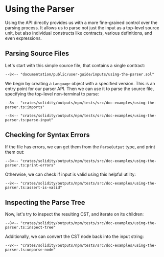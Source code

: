 # Using the Parser

Using the API directly provides us with a more fine-grained control over the parsing process. It allows us to parse not just the input as a top-level source unit, but also individual constructs like contracts, various definitions, and even expressions.

## Parsing Source Files

Let's start with this simple source file, that contains a single contract:

```solidity title="input.sol"
--8<-- "documentation/public/user-guide/inputs/using-the-parser.sol"
```

We begin by creating a `Language` object with a specified version. This is an entry point for our parser API.
Then we can use it to parse the source file, specifying the top-level non-terminal to parse:

```{ .ts }
--8<-- "crates/solidity/outputs/npm/tests/src/doc-examples/using-the-parser.ts:imports"

--8<-- "crates/solidity/outputs/npm/tests/src/doc-examples/using-the-parser.ts:parse-input"
```

## Checking for Syntax Errors

If the file has errors, we can get them from the `ParseOutput` type, and print them out:

```{ .ts }
--8<-- "crates/solidity/outputs/npm/tests/src/doc-examples/using-the-parser.ts:print-errors"
```

Otherwise, we can check if input is valid using this helpful utility:

```{ .ts }
--8<-- "crates/solidity/outputs/npm/tests/src/doc-examples/using-the-parser.ts:assert-is-valid"
```

## Inspecting the Parse Tree

Now, let's try to inspect the resulting CST, and iterate on its children:

```{ .ts }
--8<-- "crates/solidity/outputs/npm/tests/src/doc-examples/using-the-parser.ts:inspect-tree"
```

Additionally, we can convert the CST node back into the input string:

```{ .ts }
--8<-- "crates/solidity/outputs/npm/tests/src/doc-examples/using-the-parser.ts:unparse-node"
```
